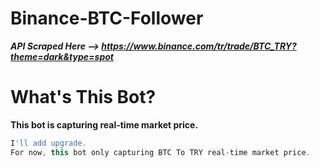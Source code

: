 # Binance-BTC-Follower

***API Scraped Here --> https://www.binance.com/tr/trade/BTC_TRY?theme=dark&type=spot***

# What's This Bot?
**This bot is capturing real-time market price.**
```js
I'll add upgrade.
For now, this bot only capturing BTC To TRY real-time market price.
```
